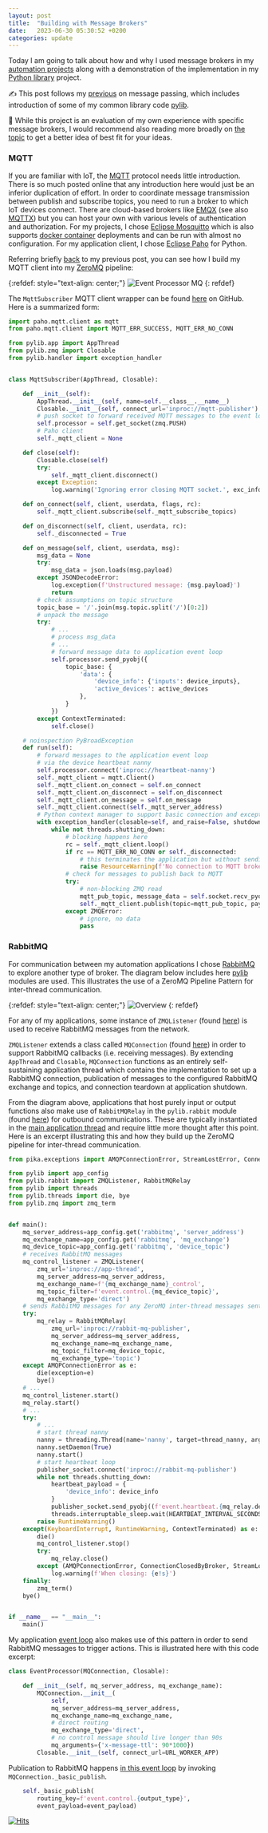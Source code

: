 ```yaml
---
layout: post
title:  "Building with Message Brokers"
date:   2023-06-30 05:30:52 +0200
categories: update
---
```

Today I am going to talk about how and why I used message brokers in my [automation projects][home-automation-blog-url] along with a demonstration of the implementation in my [Python library][pylib-url] project.

:writing_hand: This post follows my [previous][zmq-blog-url] on message passing, which includes introduction of some of my common library code [pylib][pylib-url].

:incoming_envelope: While this project is an evaluation of my own experience with specific message brokers, I would recommend also reading more broadly on [the topic](https://duckduckgo.com/?va=v&t=ha&q=programming+with+message+brokers&ia=web) to get a better idea of best fit for your ideas.

### MQTT

If you are familiar with IoT, the [MQTT][mqtt-url] protocol needs little introduction. There is so much posted online that any introduction here would just be an inferior duplication of effort. In order to coordinate message transmission between publish and subscribe topics, you need to run a broker to which IoT devices connect. There are cloud-based brokers like [EMQX][emqx-url] (see also [MQTTX][mqttx-url]) but you can host your own with various levels of authentication and authorization. For my projects, I chose [Eclipse Mosquitto][mosquitto-url] which is also supports [docker container][mosquitto-docker-url] deployments and can be run with almost no configuration. For my application client, I chose [Eclipse Paho][paho-python-url] for Python.

Referring briefly [back][home-automation-blog-url] to my previous post, you can see how I build my MQTT client into my [ZeroMQ][zmq-url] pipeline:

{:refdef: style="text-align: center;"}
![Event Processor MQ](/assets/event-processor/event-processor_zmq_sockets.png)
{: refdef}

The `MqttSubscriber` MQTT client wrapper can be found [here](https://github.com/tailucas/event-processor/blob/bcca7e27c238cb783abf2102a339e2efcc11a7c8/app/__main__.py#L1471-L1615) on GitHub. Here is a summarized form:

```python
import paho.mqtt.client as mqtt
from paho.mqtt.client import MQTT_ERR_SUCCESS, MQTT_ERR_NO_CONN

from pylib.app import AppThread
from pylib.zmq import Closable
from pylib.handler import exception_handler


class MqttSubscriber(AppThread, Closable):

    def __init__(self):
        AppThread.__init__(self, name=self.__class__.__name__)
        Closable.__init__(self, connect_url='inproc://mqtt-publisher')
        # push socket to forward received MQTT messages to the event loop
        self.processor = self.get_socket(zmq.PUSH)
        # Paho client
        self._mqtt_client = None

    def close(self):
        Closable.close(self)
        try:
            self._mqtt_client.disconnect()
        except Exception:
            log.warning('Ignoring error closing MQTT socket.', exc_info=True)

    def on_connect(self, client, userdata, flags, rc):
        self._mqtt_client.subscribe(self._mqtt_subscribe_topics)

    def on_disconnect(self, client, userdata, rc):
        self._disconnected = True

    def on_message(self, client, userdata, msg):
        msg_data = None
        try:
            msg_data = json.loads(msg.payload)
        except JSONDecodeError:
            log.exception(f'Unstructured message: {msg.payload}')
            return
        # check assumptions on topic structure
        topic_base = '/'.join(msg.topic.split('/')[0:2])
        # unpack the message
        try:
            # ...
            # process msg_data
            # ...
            # forward message data to application event loop
            self.processor.send_pyobj({
                topic_base: {
                    'data': {
                        'device_info': {'inputs': device_inputs},
                        'active_devices': active_devices
                    },
                }
            })
        except ContextTerminated:
            self.close()

    # noinspection PyBroadException
    def run(self):
        # forward messages to the application event loop
        # via the device heartbeat nanny
        self.processor.connect('inproc://heartbeat-nanny')
        self._mqtt_client = mqtt.Client()
        self._mqtt_client.on_connect = self.on_connect
        self._mqtt_client.on_disconnect = self.on_disconnect
        self._mqtt_client.on_message = self.on_message
        self._mqtt_client.connect(self._mqtt_server_address)
        # Python context manager to support basic connection and exception handling
        with exception_handler(closable=self, and_raise=False, shutdown_on_error=True):
            while not threads.shutting_down:
                # blocking happens here
                rc = self._mqtt_client.loop()
                if rc == MQTT_ERR_NO_CONN or self._disconnected:
                    # this terminates the application but without sending exceptions to Sentry.io
                    raise ResourceWarning(f'No connection to MQTT broker at {self._mqtt_server_address} (disconnected? {self._disconnected})')
                # check for messages to publish back to MQTT
                try:
                    # non-blocking ZMQ read
                    mqtt_pub_topic, message_data = self.socket.recv_pyobj(flags=zmq.NOBLOCK)
                    self._mqtt_client.publish(topic=mqtt_pub_topic, payload=message_data)
                except ZMQError:
                    # ignore, no data
                    pass
```

### RabbitMQ

For communication between my automation applications I chose [RabbitMQ][rabbit-url] to explore another type of broker. The diagram below includes here [pylib][pylib-url] modules are used. This illustrates the use of a ZeroMQ Pipeline Pattern for inter-thread communication.

{:refdef: style="text-align: center;"}
![Overview](/assets/blog/messages/messages.png)
{: refdef}

For any of my applications, some instance of `ZMQListener` (found [here](https://github.com/tailucas/pylib/blob/ac05d39592c2264143ec4a37fe76b7e0369515bd/pylib/rabbit.py#L140-L197)) is used to receive RabbitMQ messages from the network.

`ZMQListener` extends a class called `MQConnection` (found [here](https://github.com/tailucas/pylib/blob/ac05d39592c2264143ec4a37fe76b7e0369515bd/pylib/rabbit.py#L41-L137)) in order to support RabbitMQ callbacks (i.e. receiving messages). By extending `AppThread` and `Closable`, `MQConnection` functions as an entirely self-sustaining application thread which contains the implementation to set up a RabbitMQ connection, publication of messages to the configured RabbitMQ exchange and topics, and connection teardown at application shutdown. 

From the diagram above, applications that host purely input or output functions also make use of `RabbitMQRelay` in the `pylib.rabbit` module (found [here](https://github.com/tailucas/pylib/blob/ac05d39592c2264143ec4a37fe76b7e0369515bd/pylib/rabbit.py#L200-L242)) for outbound communications. These are typically instantiated in the [main application thread](https://github.com/tailucas/snapshot-processor/blob/84394fbbcdb9402696720b1c6bf67586d77dcdd1/app/__main__.py#L896-L909) and require little more thought after this point. Here is an excerpt illustrating this and how they build up the ZeroMQ pipeline for inter-thread communication.

```python
from pika.exceptions import AMQPConnectionError, StreamLostError, ConnectionClosedByBroker

from pylib import app_config
from pylib.rabbit import ZMQListener, RabbitMQRelay
from pylib import threads
from pylib.threads import die, bye
from pylib.zmq import zmq_term


def main():
    mq_server_address=app_config.get('rabbitmq', 'server_address')
    mq_exchange_name=app_config.get('rabbitmq', 'mq_exchange')
    mq_device_topic=app_config.get('rabbitmq', 'device_topic')
    # receives RabbitMQ messages
    mq_control_listener = ZMQListener(
        zmq_url='inproc://app-thread',
        mq_server_address=mq_server_address,
        mq_exchange_name=f'{mq_exchange_name}_control',
        mq_topic_filter=f'event.control.{mq_device_topic}',
        mq_exchange_type='direct')
    # sends RabbitMQ messages for any ZeroMQ inter-thread messages sent to zmq_url
    try:
        mq_relay = RabbitMQRelay(
            zmq_url='inproc://rabbit-mq-publisher',
            mq_server_address=mq_server_address,
            mq_exchange_name=mq_exchange_name,
            mq_topic_filter=mq_device_topic,
            mq_exchange_type='topic')
    except AMQPConnectionError as e:
        die(exception=e)
        bye()
    # ...
    mq_control_listener.start()
    mq_relay.start()
    # ...
    try:
        # ...
        # start thread nanny
        nanny = threading.Thread(name='nanny', target=thread_nanny, args=(signal_handler,))
        nanny.setDaemon(True)
        nanny.start()
        # start heartbeat loop
        publisher_socket.connect('inproc://rabbit-mq-publisher')
        while not threads.shutting_down:
            heartbeat_payload = {
                'device_info': device_info
            }
            publisher_socket.send_pyobj((f'event.heartbeat.{mq_relay.device_topic}', heartbeat_payload))
            threads.interruptable_sleep.wait(HEARTBEAT_INTERVAL_SECONDS)
        raise RuntimeWarning()
    except(KeyboardInterrupt, RuntimeWarning, ContextTerminated) as e:
        die()
        mq_control_listener.stop()
        try:
            mq_relay.close()
        except (AMQPConnectionError, ConnectionClosedByBroker, StreamLostError) as e:
            log.warning(f'When closing: {e!s}')
    finally:
        zmq_term()
    bye()


if __name__ == "__main__":
    main()
```

My application [event loop](https://github.com/tailucas/event-processor/blob/bcca7e27c238cb783abf2102a339e2efcc11a7c8/app/__main__.py#L746-L757) also makes use of this pattern in order to send RabbitMQ messages to trigger actions. This is illustrated here with this code excerpt:

```python
class EventProcessor(MQConnection, Closable):

    def __init__(self, mq_server_address, mq_exchange_name):
        MQConnection.__init__(
            self,
            mq_server_address=mq_server_address,
            mq_exchange_name=mq_exchange_name,
            # direct routing
            mq_exchange_type='direct',
            # no control message should live longer than 90s
            mq_arguments={'x-message-ttl': 90*1000})
        Closable.__init__(self, connect_url=URL_WORKER_APP)
```

Publication to RabbitMQ happens [in this event loop](https://github.com/tailucas/event-processor/blob/bcca7e27c238cb783abf2102a339e2efcc11a7c8/app/__main__.py#L1301C32-L1301C32) by invoking `MQConnection._basic_publish`.

```python
    self._basic_publish(
        routing_key=f'event.control.{output_type}',
        event_payload=event_payload)
```

[home-automation-blog-url]: https://tailucas.github.io/update/2023/06/18/home-automation.html
[zmq-blog-url]: https://tailucas.github.io/update/2023/06/25/message-brokers-zmq.html
[pylib-url]: https://github.com/tailucas/pylib
[pylib-threads-url]: https://github.com/tailucas/pylib/blob/master/pylib/threads.py
[pylib-zmq-url]: https://github.com/tailucas/pylib/blob/master/pylib/zmq.py

[esp-url]: https://www.espressif.com/
[msg-pack-url]: https://msgpack.org/
[mqtt-url]: https://mqtt.org/
[mqttx-url]: https://mqttx.app/
[emqx-url]: https://www.emqx.com/
[mosquitto-url]: https://mosquitto.org/
[mosquitto-docker-url]: https://hub.docker.com/_/eclipse-mosquitto/
[paho-python-url]: https://pypi.org/project/paho-mqtt/
[python-url]: https://www.python.org/
[rabbit-url]: https://www.rabbitmq.com/
[rabbit-gsg-url]: https://www.rabbitmq.com/getstarted.html
[rpi-url]: https://www.raspberrypi.com/
[zmq-url]: https://zeromq.org/
[zmq-socket-api-url]: https://zeromq.org/socket-api/

[![Hits](https://hits.seeyoufarm.com/api/count/incr/badge.svg?url=https%3A%2F%2Ftailucas.github.io%2Fupdate%2F2023%2F06%2F30%2Fmessage-brokers-rabbitmq.html&count_bg=%23FF9900&title_bg=%23555555&icon=&icon_color=%23E7E7E7&title=visits&edge_flat=false)](https://hits.seeyoufarm.com)